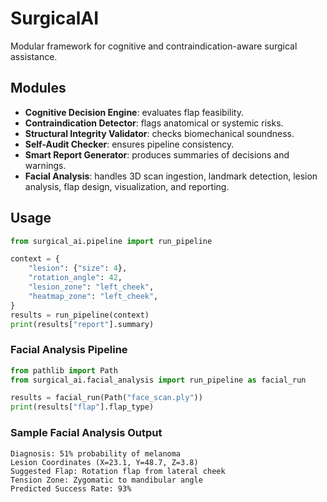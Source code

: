 # SurgicalAI

Modular framework for cognitive and contraindication-aware surgical assistance.

## Modules

- **Cognitive Decision Engine**: evaluates flap feasibility.
- **Contraindication Detector**: flags anatomical or systemic risks.
- **Structural Integrity Validator**: checks biomechanical soundness.
- **Self-Audit Checker**: ensures pipeline consistency.
- **Smart Report Generator**: produces summaries of decisions and warnings.
- **Facial Analysis**: handles 3D scan ingestion, landmark detection, lesion analysis, flap design, visualization, and reporting.

## Usage

```python
from surgical_ai.pipeline import run_pipeline

context = {
    "lesion": {"size": 4},
    "rotation_angle": 42,
    "lesion_zone": "left_cheek",
    "heatmap_zone": "left_cheek",
}
results = run_pipeline(context)
print(results["report"].summary)
```

### Facial Analysis Pipeline

```python
from pathlib import Path
from surgical_ai.facial_analysis import run_pipeline as facial_run

results = facial_run(Path("face_scan.ply"))
print(results["flap"].flap_type)
```

### Sample Facial Analysis Output

```
Diagnosis: 51% probability of melanoma
Lesion Coordinates (X=23.1, Y=48.7, Z=3.8)
Suggested Flap: Rotation flap from lateral cheek
Tension Zone: Zygomatic to mandibular angle
Predicted Success Rate: 93%
```
